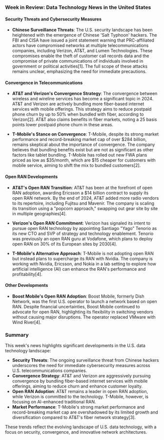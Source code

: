 ### Week in Review: Data Technology News in the United States

#### **Security Threats and Cybersecurity Measures**

- **Chinese Surveillance Threats**: The U.S. security landscape has been heightened with the emergence of Chinese 'Salt Typhoon' hackers. The FBI and CISA have issued a joint statement warning that PRC-affiliated actors have compromised networks at multiple telecommunications companies, including Verizon, AT&T, and Lumen Technologies. These compromises enable the theft of customer call records data and the compromise of private communications of individuals involved in government or political activities[1]. The full scope of these attacks remains unclear, emphasizing the need for immediate precautions.

#### **Convergence in Telecommunications**

- **AT&T and Verizon's Convergence Strategy**: The convergence between wireless and wireline services has become a significant topic in 2024. AT&T and Verizon are actively bundling more fiber-based internet services with mobile offerings. This strategy aims to reduce postpaid phone churn by up to 50% when bundled with fiber, according to Verizon[2]. AT&T also claims benefits in fiber markets, noting a 25 basis points lower postpaid phone churn in these areas.

- **T-Mobile's Stance on Convergence**: T-Mobile, despite its strong market performance and record-breaking market cap of over $284 billion, remains skeptical about the importance of convergence. The company believes that bundling benefits exist but are not as significant as other factors like tablet bundling. T-Mobile has rolled out new FWA plans priced as low as $35/month, which are $15 cheaper for customers with mobile service, aiming to shift the mix to bundled customers[2].

#### **Open RAN Developments**

- **AT&T's Open RAN Transition**: AT&T has been at the forefront of open RAN adoption, awarding Ericsson a $14 billion contract to supply its open RAN network. By the end of 2024, AT&T added more radio vendors to its repertoire, including Fujitsu and Mavenir. The company is scaling its transition using a "popcorn approach," swapping out gear site by site in multiple geographies[4].

- **Verizon's Open RAN Commitment**: Verizon has signaled its intent to pursue open RAN technology by appointing Santiago "Yago" Tenorio as its new CTO and SVP of strategy and technology enablement. Tenorio was previously an open RAN guru at Vodafone, which plans to deploy open RAN on 30% of its European sites by 2030[4].

- **T-Mobile's Alternative Approach**: T-Mobile is not adopting open RAN but instead plans to supercharge its RAN with Nvidia. The company is working with Nvidia, Ericsson, and Nokia in a lab setting to explore how artificial intelligence (AI) can enhance the RAN's performance and profitability[4].

#### **Other Developments**

- **Boost Mobile's Open RAN Adoption**: Boost Mobile, formerly Dish Network, was the first U.S. operator to launch a network based on open RAN. Despite financial uncertainties, Boost Mobile continued to advocate for open RAN, highlighting its flexibility in switching vendors without causing major disruptions. The operator replaced VMware with Wind River[4].

### Summary

This week's news highlights significant developments in the U.S. data technology landscape:

- **Security Threats**: The ongoing surveillance threat from Chinese hackers underscores the need for immediate cybersecurity measures across U.S. telecommunications companies.
- **Convergence Strategy**: AT&T and Verizon are aggressively pursuing convergence by bundling fiber-based internet services with mobile offerings, aiming to reduce churn and enhance customer loyalty.
- **Open RAN Adoption**: AT&T remains a leader in open RAN adoption, while Verizon is committed to the technology. T-Mobile, however, is focusing on AI-enhanced traditional RAN.
- **Market Performance**: T-Mobile's strong market performance and record-breaking market cap are overshadowed by its limited growth and diversification compared to AT&T's fiber network strategy[3].

These trends reflect the evolving landscape of U.S. data technology, with a focus on security, convergence, and innovative network architectures.